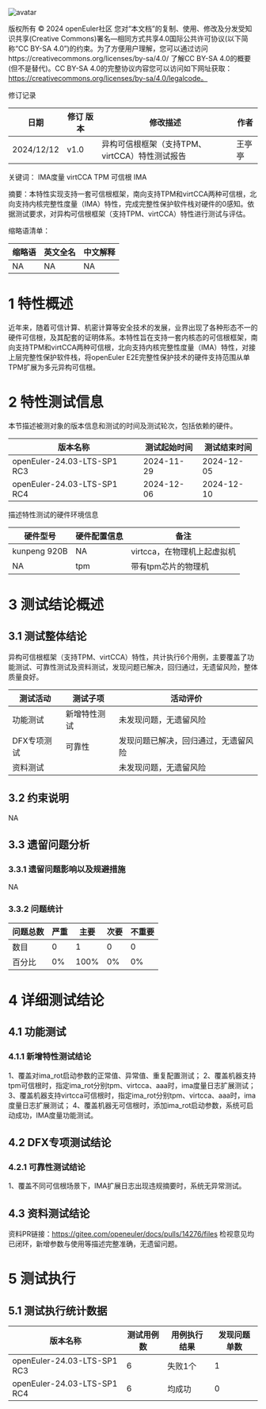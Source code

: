![avatar](../../images/openEuler.png)


版权所有 © 2024  openEuler社区
 您对“本文档”的复制、使用、修改及分发受知识共享(Creative Commons)署名—相同方式共享4.0国际公共许可协议(以下简称“CC BY-SA 4.0”)的约束。为了方便用户理解，您可以通过访问https://creativecommons.org/licenses/by-sa/4.0/ 了解CC BY-SA 4.0的概要 (但不是替代)。CC BY-SA 4.0的完整协议内容您可以访问如下网址获取：https://creativecommons.org/licenses/by-sa/4.0/legalcode。

修订记录

| 日期      | 修订   版本 | 修改描述                | 作者   |
| --------- | ----------- | ----------------------- | ------ |
| 2024/12/12 | v1.0        | 异构可信根框架（支持TPM、virtCCA）特性测试报告 | 王亭亭 |

关键词： IMA度量 virtCCA TPM 可信根 IMA

摘要：本特性实现支持一套可信根框架，南向支持TPM和virtCCA两种可信根，北向支持内核完整性度量（IMA）特性，完成完整性保护软件栈对硬件的0感知。依据测试要求，对异构可信根框架（支持TPM、virtCCA）特性进行测试与评估。

缩略语清单：

| 缩略语 | 英文全名 | 中文解释 |
| ------ | -------- | -------- |
|   NA     |     NA     |     NA     |

# 1     特性概述

近年来，随着可信计算、机密计算等安全技术的发展，业界出现了各种形态不一的硬件可信根，及其配套的证明体系。本特性旨在支持一套内核态的可信根框架，南向支持TPM和virtCCA两种可信根，北向支持内核完整性度量（IMA）特性，对接上层完整性保护软件栈，将openEuler E2E完整性保护技术的硬件支持范围从单TPM扩展为多元异构可信根。

# 2     特性测试信息

本节描述被测对象的版本信息和测试的时间及测试轮次，包括依赖的硬件。

| 版本名称                    | 测试起始时间 | 测试结束时间 |
| --------------------------- | ------------ | ------------ |
| openEuler-24.03-LTS-SP1 RC3 | 2024-11-29   | 2024-12-05   |
| openEuler-24.03-LTS-SP1 RC4 | 2024-12-06   | 2024-12-10   |

描述特性测试的硬件环境信息

| 硬件型号                  | 硬件配置信息                              | 备注                   |
| ------------------------ | ----------------------------------------- | ---------------------- |
| kunpeng 920B | NA |    virtcca，在物理机上起虚拟机     |
| NA | tpm |    带有tpm芯片的物理机     |

# 3     测试结论概述

## 3.1   测试整体结论

异构可信根框架（支持TPM、virtCCA）特性，共计执行6个用例，主要覆盖了功能测试、可靠性测试及资料测试，发现问题已解决，回归通过，无遗留风险，整体质量良好。

| 测试活动 | 测试子项 | 活动评价 |
| ------- | -------- | ------- |
| 功能测试 | 新增特性测试 |  未发现问题，无遗留风险    |
| DFX专项测试 | 可靠性 | 发现问题已解决，回归通过，无遗留风险|
| 资料测试 |         |  未发现问题，无遗留风险       |

## 3.2   约束说明

NA

## 3.3   遗留问题分析

### 3.3.1 遗留问题影响以及规避措施

NA

### 3.3.2 问题统计

| 问题总数                    | 严重 | 主要       | 次要 | 不重要 |
| -------------- | ----- | ----------- | ------- | ------------ |
| 数目 |      0     | 1    |      0      | 0 |
| 百分比 |    0%  | 100% |    0%       | 0% |

# 4 详细测试结论

## 4.1 功能测试

### 4.1.1 新增特性测试结论
1、覆盖对ima_rot启动参数的正常值、异常值、重复配置测试；
2、覆盖机器支持tpm可信根时，指定ima_rot分别tpm、virtcca、aaa时，ima度量日志扩展测试；
3、覆盖机器支持virtcca可信根时，指定ima_rot分别tpm、virtcca、aaa时，ima度量日志扩展测试；
4、覆盖机器无可信根时，添加ima_rot启动参数，系统可启动成功，IMA度量功能测试。

## 4.2 DFX专项测试结论

### 4.2.1 可靠性测试结论
1、覆盖不同可信根场景下，IMA扩展日志出现违规摘要时，系统无异常测试。

## 4.3 资料测试结论
资料PR链接：https://gitee.com/openeuler/docs/pulls/14276/files
检视意见均已闭环，新增参数与使用等描述完整准确，无遗留问题。

# 5     测试执行

## 5.1   测试执行统计数据

| 版本名称                    | 测试用例数 | 用例执行结果       | 发现问题单数 |
| --------------------------- | ---------- | ------------------ | ------------ |
| openEuler-24.03-LTS-SP1 RC3 |   6        | 失败1个 | 1            |
| openEuler-24.03-LTS-SP1 RC4 |   6        | 均成功    | 0            |
